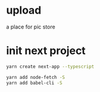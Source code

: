 # upload
a place for pic store

# init next project

```bash
yarn create next-app --typescript

yarn add node-fetch -S
yarn add babel-cli -S 
```
